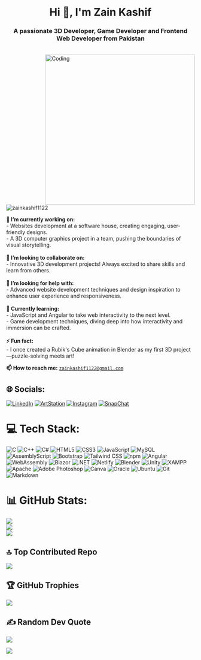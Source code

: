 <h1 align="center">Hi 👋, I'm Zain Kashif</h1>
<h3 align="center">A passionate 3D Developer, Game Developer and Frontend Web Developer from Pakistan</h3>

<br>

<img align="right" alt="Coding" width="400" src="https://camo.githubusercontent.com/4d9f5ecceb711eec6e2018f38a5677dc657c9738d4a65ba3b928c41c0a45b439/68747470733a2f2f6d69726f2e6d656469756d2e636f6d2f6d61782f313336302f302a37513379765349765f7430696f4a2d5a2e676966">

<p align="left"> <img src="https://komarev.com/ghpvc/?username=zainkashif1122&label=Profile%20views&color=0e75b6&style=flat" alt="zainkashif1122" /> </p>

**🔭 I’m currently working on:**<br> - Websites development at a software house, creating engaging, user-friendly designs.<br> - A 3D computer graphics project in a team, pushing the boundaries of visual storytelling.<br><br>**👯 I’m looking to collaborate on:**<br> - Innovative 3D development projects! Always excited to share skills and learn from others.<br><br>**🤝 I’m looking for help with:**<br> - Advanced website development techniques and design inspiration to enhance user experience and responsiveness.<br><br>**🌱 Currently learning:**<br> - JavaScript and Angular to take web interactivity to the next level.<br> - Game development techniques, diving deep into how interactivity and immersion can be crafted.<br><br>**⚡ Fun fact:**<br> - I once created a Rubik's Cube animation in Blender as my first 3D project—puzzle-solving meets art!

**📫 How to reach me:** [`zainkashif1122@gmail.com`]()

## 🌐 Socials:
[![LinkedIn](https://img.shields.io/badge/LinkedIn-0A66C2.svg?style=for-the-badge&logo=LinkedIn&logoColor=white)](https://linkedin.com/in/zainkashif) 
[![ArtStation](https://img.shields.io/badge/ArtStation-13AFF0.svg?style=for-the-badge&logo=ArtStation&logoColor=white)](https://www.artstation.com/zainkashif)
[![Instagram](https://img.shields.io/badge/Instagram-E4405F.svg?style=for-the-badge&logo=Instagram&logoColor=white)](https://instagram.com/zaynkashif._) 
[![SnapChat](https://img.shields.io/badge/Snapchat-FFFC00.svg?style=for-the-badge&logo=Snapchat&logoColor=black)](https://snapchat.com/t/yjYU46vj) 

# 💻 Tech Stack:
![C](https://img.shields.io/badge/C-A8B9CC.svg?style=for-the-badge&logo=C&logoColor=black)
![C++](https://img.shields.io/badge/C++-00599C.svg?style=for-the-badge&logo=C++&logoColor=white)
![C#](https://img.shields.io/badge/c%23-%23239120.svg?style=for-the-badge&logo=csharp&logoColor=white)
![HTML5](https://img.shields.io/badge/HTML5-E34F26.svg?style=for-the-badge&logo=HTML5&logoColor=white)
![CSS3](https://img.shields.io/badge/CSS3-1572B6.svg?style=for-the-badge&logo=CSS3&logoColor=white)
![JavaScript](https://img.shields.io/badge/JavaScript-F7DF1E.svg?style=for-the-badge&logo=JavaScript&logoColor=black)
![MySQL](https://img.shields.io/badge/MySQL-4479A1.svg?style=for-the-badge&logo=MySQL&logoColor=white)
![AssemblyScript](https://img.shields.io/badge/AssemblyScript-007AAC.svg?style=for-the-badge&logo=AssemblyScript&logoColor=white)
![Bootstrap](https://img.shields.io/badge/Bootstrap-7952B3.svg?style=for-the-badge&logo=Bootstrap&logoColor=white)
![Tailwind CSS](https://img.shields.io/badge/Tailwind%20CSS-06B6D4.svg?style=for-the-badge&logo=Tailwind-CSS&logoColor=white)
![npm](https://img.shields.io/badge/npm-CB3837.svg?style=for-the-badge&logo=npm&logoColor=white)
![Angular](https://img.shields.io/badge/Angular-0F0F11.svg?style=for-the-badge&logo=Angular&logoColor=white)
![WebAssembly](https://img.shields.io/badge/WebAssembly-654FF0.svg?style=for-the-badge&logo=WebAssembly&logoColor=white)
![Blazor](https://img.shields.io/badge/Blazor-512BD4.svg?style=for-the-badge&logo=Blazor&logoColor=white)
![.NET](https://img.shields.io/badge/.NET-512BD4.svg?style=for-the-badge&logo=dotnet&logoColor=white)
![Netlify](https://img.shields.io/badge/Netlify-00C7B7.svg?style=for-the-badge&logo=Netlify&logoColor=white)
![Blender](https://img.shields.io/badge/Blender-E87D0D.svg?style=for-the-badge&logo=Blender&logoColor=white)
![Unity](https://img.shields.io/badge/Unity-FFFFFF.svg?style=for-the-badge&logo=Unity&logoColor=black)
![XAMPP](https://img.shields.io/badge/XAMPP-FB7A24.svg?style=for-the-badge&logo=XAMPP&logoColor=white)
![Apache](https://img.shields.io/badge/Apache-D22128.svg?style=for-the-badge&logo=Apache&logoColor=white)
![Adobe Photoshop](https://img.shields.io/badge/Adobe%20Photoshop-31A8FF.svg?style=for-the-badge&logo=Adobe-Photoshop&logoColor=white)
![Canva](https://img.shields.io/badge/Canva-00C4CC.svg?style=for-the-badge&logo=Canva&logoColor=white)
![Oracle](https://img.shields.io/badge/Oracle-F80000.svg?style=for-the-badge&logo=Oracle&logoColor=white)
![Ubuntu](https://img.shields.io/badge/Ubuntu-E95420.svg?style=for-the-badge&logo=Ubuntu&logoColor=white)
![Git](https://img.shields.io/badge/Git-F05032.svg?style=for-the-badge&logo=Git&logoColor=white)
![Markdown](https://img.shields.io/badge/Markdown-000000.svg?style=for-the-badge&logo=Markdown&logoColor=white)

# 📊 GitHub Stats:
![](https://github-readme-stats.vercel.app/api?username=zainkashif1122&theme=dark&hide_border=false&include_all_commits=false&count_private=false)<br/>
![](https://github-readme-streak-stats.herokuapp.com/?user=zainkashif1122&theme=dark&hide_border=false)<br/>
![](https://github-readme-stats.vercel.app/api/top-langs/?username=zainkashif1122&theme=dark&hide_border=false&include_all_commits=false&count_private=false&layout=compact)

## 🔝 Top Contributed Repo
![](https://github-contributor-stats.vercel.app/api?username=zainkashif1122&limit=5&theme=dark&combine_all_yearly_contributions=true)

## 🏆 GitHub Trophies
![](https://github-profile-trophy.vercel.app/?username=zainkashif1122&theme=radical&no-frame=false&no-bg=false&margin-w=4)

## ✍️ Random Dev Quote
![](https://quotes-github-readme.vercel.app/api?type=horizontal&theme=radical)

[![](https://visitcount.itsvg.in/api?id=zainkashif1122&icon=0&color=0)](https://visitcount.itsvg.in)
